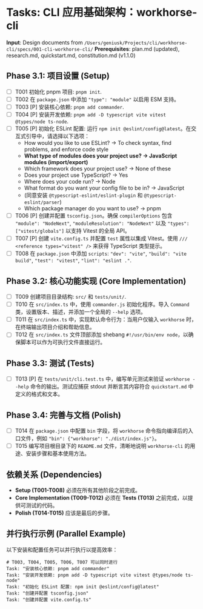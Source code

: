 # Tasks: CLI 应用基础架构：workhorse-cli

**Input**: Design documents from `/Users/geniusk/Projects/cli/workhorse-cli/specs/001-cli-workhorse-cli/`
**Prerequisites**: plan.md (updated), research.md, quickstart.md, constitution.md (v1.1.0)

## Phase 3.1: 项目设置 (Setup)
- [ ] T001 初始化 pnpm 项目: `pnpm init`.
- [ ] T002 在 `package.json` 中添加 `"type": "module"` 以启用 ESM 支持。
- [ ] T003 [P] 安装核心依赖: `pnpm add commander`.
- [ ] T004 [P] 安装开发依赖: `pnpm add -D typescript vite vitest @types/node ts-node`.
- [ ] T005 [P] 初始化 ESLint 配置: 运行 `npm init @eslint/config@latest`。在交互式引导中，请选择以下选项：
    - How would you like to use ESLint? -> To check syntax, find problems, and enforce code style
    - **What type of modules does your project use? -> JavaScript modules (import/export)**
    - Which framework does your project use? -> None of these
    - Does your project use TypeScript? -> Yes
    - Where does your code run? -> Node
    - What format do you want your config file to be in? -> JavaScript
    - (同意安装 `@typescript-eslint/eslint-plugin` 和 `@typescript-eslint/parser`)
    - Which package manager do you want to use? -> pnpm
- [ ] T006 [P] 创建并配置 `tsconfig.json`。确保 `compilerOptions` 包含 `"module": "NodeNext"`, `"moduleResolution": "NodeNext"` 以及 `"types": ["vitest/globals"]` 以支持 Vitest 的全局 API。
- [ ] T007 [P] 创建 `vite.config.ts` 并配置 `test` 属性以集成 Vitest。使用 `/// <reference types="vitest" />` 来获得 TypeScript 类型提示。
- [ ] T008 在 `package.json` 中添加 `scripts`: `"dev": "vite"`, `"build": "vite build"`, `"test": "vitest"`, `"lint": "eslint ."`.

## Phase 3.2: 核心功能实现 (Core Implementation)
- [ ] T009 创建项目目录结构: `src/` 和 `tests/unit/`.
- [ ] T010 在 `src/index.ts` 中，使用 `commander.js` 初始化程序。导入 `Command` 类，设置版本、描述，并添加一个全局的 `--help` 选项。
- [ ] T011 在 `src/index.ts` 中，实现默认命令行为：当用户仅输入 `workhorse` 时，在终端输出项目介绍和帮助信息。
- [ ] T012 在 `src/index.ts` 文件顶部添加 shebang `#!/usr/bin/env node`，以确保脚本可以作为可执行文件直接运行。

## Phase 3.3: 测试 (Tests)
- [ ] T013 [P] 在 `tests/unit/cli.test.ts` 中，编写单元测试来验证 `workhorse --help` 命令的输出。测试应捕获 stdout 并断言其内容符合 `quickstart.md` 中定义的格式和文本。

## Phase 3.4: 完善与文档 (Polish)
- [ ] T014 在 `package.json` 中配置 `bin` 字段，将 `workhorse` 命令指向编译后的入口文件，例如 `"bin": {"workhorse": "./dist/index.js"}`。
- [ ] T015 编写项目根目录下的 `README.md` 文件，清晰地说明 `workhorse-cli` 的用途、安装步骤和基本使用方法。

## 依赖关系 (Dependencies)
- **Setup (T001-T008)** 必须在所有其他阶段之前完成。
- **Core Implementation (T009-T012)** 必须在 **Tests (T013)** 之前完成，以提供可测试的代码。
- **Polish (T014-T015)** 应该是最后的步骤。

## 并行执行示例 (Parallel Example)
以下安装和配置任务可以并行执行以提高效率：
```
# T003, T004, T005, T006, T007 可以同时进行
Task: "安装核心依赖: pnpm add commander"
Task: "安装开发依赖: pnpm add -D typescript vite vitest @types/node ts-node"
Task: "初始化 ESLint 配置: npm init @eslint/config@latest"
Task: "创建并配置 tsconfig.json"
Task: "创建并配置 vite.config.ts"
```
